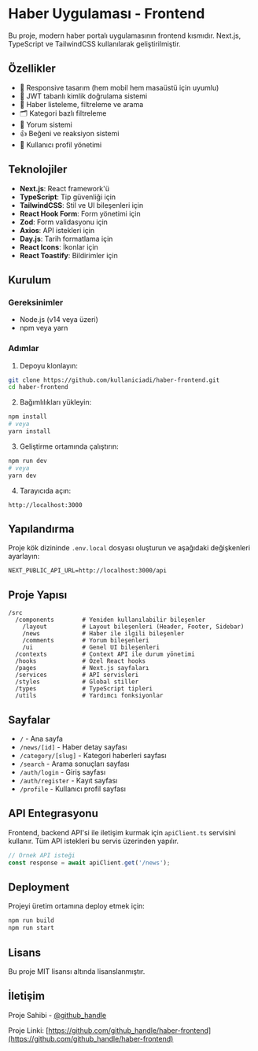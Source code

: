 # Haber Uygulaması - Frontend

Bu proje, modern haber portalı uygulamasının frontend kısmıdır. Next.js, TypeScript ve TailwindCSS kullanılarak geliştirilmiştir.

## Özellikler

- 📱 Responsive tasarım (hem mobil hem masaüstü için uyumlu)
- 🔐 JWT tabanlı kimlik doğrulama sistemi
- 📰 Haber listeleme, filtreleme ve arama
- 🗂️ Kategori bazlı filtreleme
- 💬 Yorum sistemi
- 👍 Beğeni ve reaksiyon sistemi
- 🌙 Kullanıcı profil yönetimi

## Teknolojiler

- **Next.js**: React framework'ü
- **TypeScript**: Tip güvenliği için
- **TailwindCSS**: Stil ve UI bileşenleri için
- **React Hook Form**: Form yönetimi için
- **Zod**: Form validasyonu için
- **Axios**: API istekleri için
- **Day.js**: Tarih formatlama için
- **React Icons**: İkonlar için
- **React Toastify**: Bildirimler için

## Kurulum

### Gereksinimler

- Node.js (v14 veya üzeri)
- npm veya yarn

### Adımlar

1. Depoyu klonlayın:
```bash
git clone https://github.com/kullaniciadi/haber-frontend.git
cd haber-frontend
```

2. Bağımlılıkları yükleyin:
```bash
npm install
# veya
yarn install
```

3. Geliştirme ortamında çalıştırın:
```bash
npm run dev
# veya
yarn dev
```

4. Tarayıcıda açın:
```
http://localhost:3000
```

## Yapılandırma

Proje kök dizininde `.env.local` dosyası oluşturun ve aşağıdaki değişkenleri ayarlayın:

```env
NEXT_PUBLIC_API_URL=http://localhost:3000/api
```

## Proje Yapısı

```
/src
  /components        # Yeniden kullanılabilir bileşenler
    /layout          # Layout bileşenleri (Header, Footer, Sidebar)
    /news            # Haber ile ilgili bileşenler
    /comments        # Yorum bileşenleri
    /ui              # Genel UI bileşenleri
  /contexts          # Context API ile durum yönetimi
  /hooks             # Özel React hooks
  /pages             # Next.js sayfaları
  /services          # API servisleri
  /styles            # Global stiller
  /types             # TypeScript tipleri
  /utils             # Yardımcı fonksiyonlar
```

## Sayfalar

- `/` - Ana sayfa
- `/news/[id]` - Haber detay sayfası
- `/category/[slug]` - Kategori haberleri sayfası
- `/search` - Arama sonuçları sayfası
- `/auth/login` - Giriş sayfası
- `/auth/register` - Kayıt sayfası
- `/profile` - Kullanıcı profil sayfası

## API Entegrasyonu

Frontend, backend API'si ile iletişim kurmak için `apiClient.ts` servisini kullanır. Tüm API istekleri bu servis üzerinden yapılır.

```typescript
// Örnek API isteği
const response = await apiClient.get('/news');
```

## Deployment

Projeyi üretim ortamına deploy etmek için:

```bash
npm run build
npm run start
```

## Lisans

Bu proje MIT lisansı altında lisanslanmıştır.

## İletişim

Proje Sahibi - [@github_handle](https://github.com/github_handle)

Proje Linki: [https://github.com/github_handle/haber-frontend](https://github.com/github_handle/haber-frontend)
